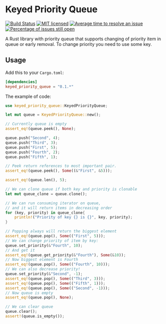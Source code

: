 # Keyed Priority Queue

[![Build Status](https://travis-ci.org/AngelicosPhosphoros/keyed_priority_queue.svg?branch=master)](https://travis-ci.org/AngelicosPhosphoros/keyed_priority_queue)
[![MIT licensed](https://img.shields.io/badge/license-MIT-blue.svg)](./LICENSE)
[![Average time to resolve an issue](http://isitmaintained.com/badge/resolution/AngelicosPhosphoros/keyed_priority_queue.svg)](http://isitmaintained.com/project/AngelicosPhosphoros/keyed_priority_queue "Average time to resolve an issue")
[![Percentage of issues still open](http://isitmaintained.com/badge/open/AngelicosPhosphoros/keyed_priority_queue.svg)](http://isitmaintained.com/project/AngelicosPhosphoros/keyed_priority_queue "Percentage of issues still open")


A Rust library with priority queue that supports changing of priority item in queue or early removal.
To change priority you need to use some key.

## Usage

Add this to your `Cargo.toml`:
```toml
[dependencies]
keyed_priority_queue = "0.1.*"
```

The example of code:

```rust
use keyed_priority_queue::KeyedPriorityQueue;

let mut queue = KeyedPriorityQueue::new();

// Currently queue is empty
assert_eq!(queue.peek(), None);

queue.push("Second", 4);
queue.push("Third", 3);
queue.push("First", 5);
queue.push("Fourth", 2);
queue.push("Fifth", 1);

// Peek return references to most important pair.
assert_eq!(queue.peek(), Some((&"First", &5)));

assert_eq!(queue.len(), 5);

// We can clone queue if both key and priority is clonable
let mut queue_clone = queue.clone();

// We can run consuming iterator on queue,
// and it will return items in decreasing order
for (key, priority) in queue_clone{
    println!("Priority of key {} is {}", key, priority);
}

// Popping always will return the biggest element
assert_eq!(queue.pop(), Some(("First", 5)));
// We can change priority of item by key:
queue.set_priority(&"Fourth", 10);
// And get it
assert_eq!(queue.get_priority(&"Fourth"), Some(&10));
// Now biggest element is Fourth
assert_eq!(queue.pop(), Some(("Fourth", 10)));
// We can also decrease priority!
queue.set_priority(&"Second", -1);
assert_eq!(queue.pop(), Some(("Third", 3)));
assert_eq!(queue.pop(), Some(("Fifth", 1)));
assert_eq!(queue.pop(), Some(("Second", -1)));
// Now queue is empty
assert_eq!(queue.pop(), None);

// We can clear queue
queue.clear();
assert!(queue.is_empty());
```

